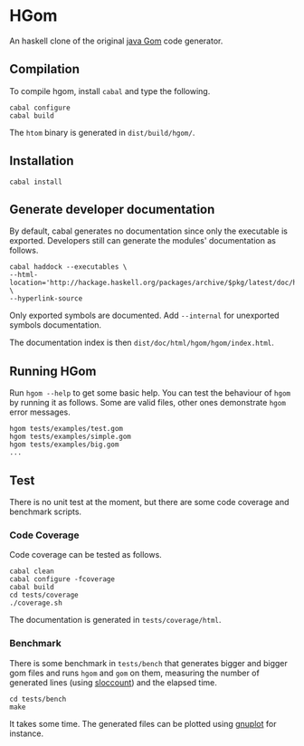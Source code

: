 # HGom #

An haskell clone of the original [java Gom](http://tom.loria.fr) code
generator.

## Compilation ##

To compile hgom, install `cabal` and type the following.

    cabal configure
    cabal build

The `htom` binary is generated in `dist/build/hgom/`.

## Installation ##

    cabal install

## Generate developer documentation ##

By default, cabal generates no documentation since only the executable is
exported. Developers still can generate the modules' documentation as follows.

    cabal haddock --executables \
    --html-location='http://hackage.haskell.org/packages/archive/$pkg/latest/doc/html' \
    --hyperlink-source 

Only exported symbols are documented. Add `--internal` for unexported symbols
documentation.

The documentation index is then `dist/doc/html/hgom/hgom/index.html`.

## Running HGom ##

Run `hgom --help` to get some basic help. 
You can test the behaviour of `hgom` by running it as follows. Some are valid files,
other ones demonstrate `hgom` error messages.

    hgom tests/examples/test.gom
    hgom tests/examples/simple.gom
    hgom tests/examples/big.gom
    ...

## Test ##

There is no unit test at the moment, but there are some code coverage and
benchmark scripts.

### Code Coverage ###

Code coverage can be tested as follows.

    cabal clean
    cabal configure -fcoverage
    cabal build
    cd tests/coverage
    ./coverage.sh

The documentation is generated in `tests/coverage/html`.

### Benchmark ###

There is some benchmark in `tests/bench` that generates bigger and bigger gom
files and runs `hgom` and `gom` on them, measuring the number of generated
lines (using [sloccount](http://www.dwheeler.com/sloccount)) and the elapsed time. 

    cd tests/bench
    make

It takes some time. The generated files can be plotted using
[gnuplot](http://www.gnuplot.info) for instance.
